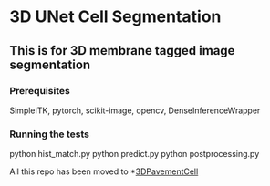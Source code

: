 # 3D UNet Cell Segmentation

## This is for 3D membrane tagged image segmentation

### Prerequisites

SimpleITK, pytorch, scikit-image, opencv, DenseInferenceWrapper

### Running the tests
python hist_match.py
python predict.py
python postprocessing.py

All this repo has been moved to *[3DPavementCell](https://github.com/UCSB-VRL/3DPavementCell)
